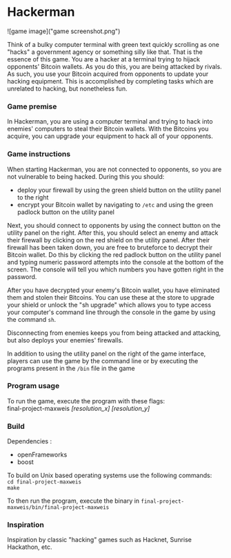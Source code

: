 # Hackerman


![game image]("game screenshot.png")

Think of a bulky computer terminal with green text quickly scrolling as one "hacks" a government agency or something silly like that. That is the essence of this game. You are a hacker at a terminal trying to hijack opponents' Bitcoin wallets. As you do this, you are being attacked by rivals. As such, you use your Bitcoin acquired from opponents to update your hacking equipment. This is accomplished by completing tasks which are unrelated to hacking, but nonetheless fun.

### Game premise
In Hackerman, you are using a computer terminal and trying to hack into enemies' computers
to steal their Bitcoin wallets. With the Bitcoins you acquire, you can upgrade your equipment to hack all of your opponents.

### Game instructions
When starting Hackerman, you are not connected to opponents, so you are not vulnerable to being hacked. During this you should:
* deploy your firewall by using the green shield button on the utility panel to the right
* encrypt your Bitcoin wallet by navigating to `/etc` and using the green padlock button on the utility panel

Next, you should connect to opponents by using the connect button on the utility panel on the right. After this, you should select an enemy and attack their firewall by clicking on the red shield on the utility panel. After their firewall has been taken down, you are free to bruteforce to decrypt their Bitcoin wallet. Do this by clicking the red padlock button on the utility panel and typing numeric password attempts into the console at the bottom of the screen. The console will tell you which numbers you have gotten right in the password.

After you have decrypted your enemy's Bitcoin wallet, you have eliminated them and stolen their Bitcoins. You can use these at the store to upgrade your shield or unlock the "sh upgrade" which allows you to type access your computer's command line through the console in the game by using the command `sh`.

Disconnecting from enemies keeps you from being attacked and attacking, but also deploys your enemies' firewalls.

In addition to using the utility panel on the right of the game interface, players can use the game by the command line or by executing the programs present in the `/bin` file in the game

### Program usage
To run the game, execute the program with these flags: <br>
final-project-maxweis *[resolution_x] [resolution_y]*

### Build
Dependencies :
* openFrameworks
* boost

To build on Unix based operating systems use the following commands:
  <br>
`cd final-project-maxweis`
<br>`make`
<br>

To then run the program, execute the binary in `final-project-maxweis/bin/final-project-maxweis`
### Inspiration
Inspiration by classic "hacking" games such as Hacknet, Sunrise Hackathon, etc.
